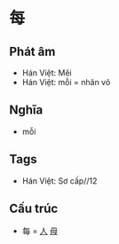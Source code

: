 # 每

## Phát âm
* Hán Việt: Měi
* Hán Việt: mỗi = nhân vô

## Nghĩa
* mỗi

## Tags
* Hán Việt: Sơ cấp//12

## Cấu trúc
* 每 = [人](人.md) [母](母.md)

<script>window.HANZI_FIELD='每';</script>